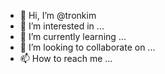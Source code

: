 - 👋 Hi, I’m @tronkim
- 👀 I’m interested in ...
- 🌱 I’m currently learning ...
- 💞️ I’m looking to collaborate on ...
- 📫 How to reach me ...

<!---
tronkim/tronkim is a ✨ special ✨ repository because its `README.md` (this file) appears on your GitHub profile.
You can click the Preview link to take a look at your changes.
--->
